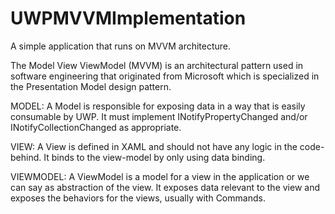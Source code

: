 # UWPMVVMImplementation
A simple application that runs on MVVM architecture.

The Model View ViewModel (MVVM) is an architectural pattern used in software engineering that originated from Microsoft which is specialized in the Presentation Model design pattern.

MODEL: A Model is responsible for exposing data in a way that is easily consumable by UWP. It must implement INotifyPropertyChanged and/or INotifyCollectionChanged as appropriate. 

VIEW: A View is defined in XAML and should not have any logic in the code-behind. It binds to the view-model by only using data binding. 

VIEWMODEL: A ViewModel is a model for a view in the application or we can say as abstraction of the view. It exposes data relevant to the view and exposes the behaviors for the views, usually with Commands.
